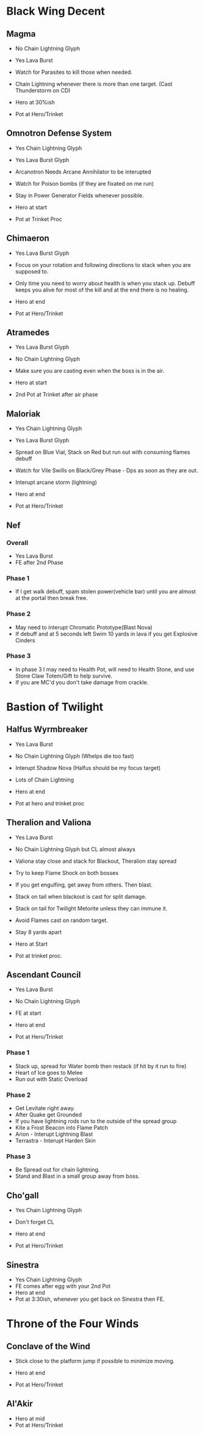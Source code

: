 # Black Wing Decent

## Magma
- No Chain Lightning Glyph
- Yes Lava Burst 
- Watch for Parasites to kill those when needed. 
- Chain Lightning whenever there is more than one target. (Cast Thunderstorm on CD)

- Hero at 30%ish
- Pot at Hero/Trinket

## Omnotron Defense System
- Yes Chain Lightning Glyph
- Yes Lava Burst Glyph
- Arcanotron Needs Arcane Annihilator to be interupted
- Watch for Poison bombs (if they are fixated on me run)
- Stay in Power Generator Fields whenever possible.

- Hero at start
- Pot at Trinket Proc

## Chimaeron
- Yes Lava Burst Glyph
- Focus on your rotation and following directions to stack when you are supposed to.
- Only time you need to worry about health is when you stack up. Debuff keeps you alive for most of the kill and at the end there is no healing. 

- Hero at end
- Pot at Hero/Trinket

## Atramedes
- Yes Lava Burst Glyph
- No Chain Lightning Glyph
- Make sure you are casting even when the boss is in the air.

- Hero at start
- 2nd Pot at Trinket after air phase

## Maloriak
- Yes Chain Lightning Glyph
- Yes Lava Burst Glyph
- Spread on Blue Vial, Stack on Red but run out with consuming flames debuff
- Watch for Vile Swills on Black/Grey Phase - Dps as soon as they are out.
- Interupt arcane storm (lightning)

- Hero at end
- Pot at Hero/Trinket

## Nef
### Overall
- Yes Lava Burst
- FE after 2nd Phase

### Phase 1
- If I get walk debuff, spam stolen power(vehicle bar) until you are almost at the portal then break free.
### Phase 2
- May need to interupt Chromatic Prototype(Blast Nova)
- If debuff and at 5 seconds left Swim 10 yards in lava if you get Explosive Cinders
### Phase 3 
- In phase 3 I may need to Health Pot, will need to Health Stone, and use Stone Claw Totem/Gift to help survive.
- If you are MC'd you don't take damage from crackle.

# Bastion of Twilight

## Halfus Wyrmbreaker
- Yes Lava Burst
- No Chain Lightning Glyph (Whelps die too fast)
- Interupt Shadow Nova (Halfus should be my focus target)
- Lots of Chain Lightning

- Hero at end
- Pot at hero and trinket proc

## Theralion and Valiona
- Yes Lava Burst
- No Chain Lightning Glyph but CL almost always
- Valiona stay close and stack for Blackout, Theralion stay spread
- Try to keep Flame Shock on both bosses
- If you get engulfing, get away from others. Then blast.
- Stack on tail when blackout is cast for split damage.
- Stack on tail for Twilight Metorite unless they can immune it.
- Avoid Flames cast on random target.
- Stay 8 yards apart

- Hero at Start
- Pot at trinket proc.

## Ascendant Council
- Yes Lava Burst
- No Chain Lightning Glyph
- FE at start

- Hero at end
- Pot at Hero/Trinket

### Phase 1
- Stack up, spread for Water bomb then restack (if hit by it run to fire)
- Heart of Ice goes to Melee
- Run out with Static Overload

### Phase 2 
- Get Levitate right away. 
- After Quake get Grounded
- If you have lightning rods run to the outside of the spread group
- Kite a Frost Beacon into Flame Patch
- Arion - Interupt Lightning Blast
- Terrastra - Interupt Harden Skin

### Phase 3
- Be Spread out for chain lightning.
- Stand and Blast in a small group away from boss.

## Cho'gall
- Yes Chain Lightning Glyph
- Don't forget CL

- Hero at end
- Pot at Hero/Trinket

## Sinestra
- Yes Chain Lightning Glyph
- FE comes after egg with your 2nd Pot
- Hero at end
- Pot at 3:30ish, whenever you get back on Sinestra then FE.


# Throne of the Four Winds

## Conclave of the Wind
- Stick close to the platform jump if possible to minimize moving.

- Hero at end
- Pot at Hero/Trinket

## Al'Akir
- Hero at mid
- Pot at Hero/Trinket